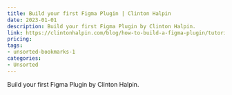```yaml
---
title: Build your first Figma Plugin | Clinton Halpin
date: 2023-01-01
description: Build your first Figma Plugin by Clinton Halpin.
link: https://clintonhalpin.com/blog/how-to-build-a-figma-plugin/tutorial/
pricing: 
tags: 
- unsorted-bookmarks-1 
categories: 
- Unsorted 
---
```


Build your first Figma Plugin by Clinton Halpin.